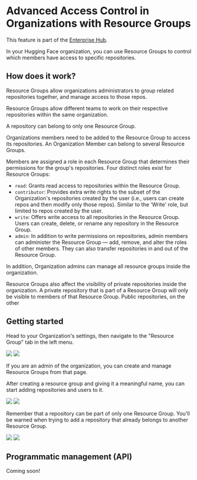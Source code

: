 # Advanced Access Control in Organizations with Resource Groups

<Tip warning={true}>
This feature is part of the <a href="https://huggingface.co/enterprise" target="_blank">Enterprise Hub</a>.
</Tip>

In your Hugging Face organization, you can use Resource Groups to control which members have access to specific repositories.

## How does it work?

Resource Groups allow organizations administrators to group related repositories together, and manage access to those repos.

Resource Groups allow different teams to work on their respective repositories within the same organization.

A repository can belong to only one Resource Group.

Organizations members need to be added to the Resource Group to access its repositories. An Organization Member can belong to several Resource Groups.

 Members are assigned a role in each Resource Group that determines their permissions for the group's repositories. Four distinct roles exist for Resource Groups:

- `read`: Grants read access to repositories within the Resource Group.
- `contributor`: Provides extra write rights to the subset of the Organization's repositories created by the user (i.e., users can create repos and then modify only those repos). Similar to the 'Write' role, but limited to repos created by the user.
- `write`: Offers write access to all repositories in the Resource Group. Users can create, delete, or rename any repository in the Resource Group.
- `admin`: In addition to write permissions on repositories, admin members can administer the Resource Group — add, remove, and alter the roles of other members. They can also transfer repositories in and out of the Resource Group.

In addition, Organization admins can manage all resource groups inside the organization.

Resource Groups also affect the visibility of private repositories inside the organization. A private repository that is part of a Resource Group will only be visible to members of that Resource Group. Public repositories, on the other 

## Getting started

Head to your Organization's settings, then navigate to the "Resource Group" tab in the left menu.

<div class="flex justify-center">
    <img class="block dark:hidden" src="https://huggingface.co/datasets/huggingface/documentation-images/resolve/main/hub/org-resource-groups-page.png"/>
    <img class="hidden dark:block" src="https://huggingface.co/datasets/huggingface/documentation-images/resolve/main/hub/org-resource-groups-page-dark.png"/>
</div>

If you are an admin of the organization, you can create and manage Resource Groups from that page.

After creating a resource group and giving it a meaningful name, you can start adding repositories and users to it.

<div class="flex justify-center">
    <img class="block dark:hidden" src="https://huggingface.co/datasets/huggingface/documentation-images/resolve/main/hub/org-resource-groups-manage-empty-page.png"/>
    <img class="hidden dark:block" src="https://huggingface.co/datasets/huggingface/documentation-images/resolve/main/hub/org-resource-groups-manage-empty-page-dark.png"/>
</div>

Remember that a repository can be part of only one Resource Group. You'll be warned when trying to add a repository that already belongs to another Resource Group.

<div class="flex justify-center">
    <img class="block dark:hidden" src="https://huggingface.co/datasets/huggingface/documentation-images/resolve/main/hub/org-resource-groups-manage-move-repo.png"/>
    <img class="hidden dark:block" src="https://huggingface.co/datasets/huggingface/documentation-images/resolve/main/hub/org-resource-groups-manage-move-repo-dark.png"/>
</div>

## Programmatic management (API)

Coming soon!


